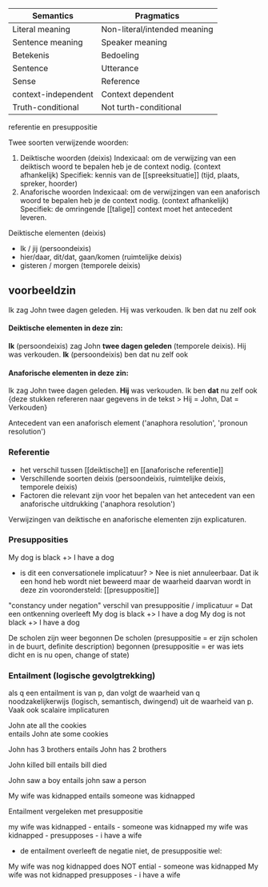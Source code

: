 | Semantics           | Pragmatics                   |
| ------------------- | ---------------------------- |
| Literal meaning     | Non-literal/intended meaning |
| Sentence meaning    | Speaker meaning              |
| Betekenis           | Bedoeling                    |
| Sentence            | Utterance                    |
| Sense               | Reference                    |
| context-independent | Context dependent            |
| Truth-conditional   | Not turth-conditional                             |

referentie en presuppositie

Twee soorten verwijzende woorden:
1. Deiktische woorden (deixis)
		Indexicaal: om de verwijzing van een deiktisch woord te bepalen heb je de context nodig. (context afhankelijk)
		Specifiek: kennis van de [[spreeksituatie]] (tijd, plaats, spreker, hoorder)
1. Anaforische woorden
		Indexicaal: om de verwijzingen van een anaforisch woord te bepalen heb je de context nodig. (context afhankelijk)
		Specifiek: de omringende [[talige]] context moet het antecedent leveren.

Deiktische elementen (deixis)
- Ik / jij (persoondeixis)
- hier/daar, dit/dat, gaan/komen (ruimtelijke deixis)
- gisteren / morgen (temporele deixis)

## voorbeeldzin
Ik zag John twee dagen geleden. Hij was verkouden. Ik ben dat nu zelf ook

#### Deiktische elementen in deze zin:
**Ik** (persoondeixis) zag John **twee dagen geleden** (temporele deixis). Hij was verkouden. **Ik** (persoondeixis) ben dat nu zelf ook

#### Anaforische elementen in deze zin:
Ik zag John twee dagen geleden. **Hij** was verkouden. Ik ben **dat** nu zelf ook
{deze stukken refereren naar gegevens in de tekst > Hij = John, Dat = Verkouden}

Antecedent van een anaforisch element ('anaphora resolution', 'pronoun resolution')


### Referentie
- het verschil tussen [[deiktische]] en [[anaforische referentie]]
- Verschillende soorten deixis (persoondeixis, ruimtelijke deixis, temporele deixis)
- Factoren die relevant zijn voor het bepalen van het antecedent van een anaforische uitdrukking ('anaphora resolution')

Verwijzingen van deiktische en anaforische elementen zijn explicaturen.

### Presupposities
My dog is black +> I have a dog
- is dit een conversationele implicatuur? > Nee is niet annuleerbaar. 
Dat ik een hond heb wordt niet beweerd maar de waarheid daarvan wordt in deze zin voorondersteld: [[presuppositie]]


"constancy under negation"
verschil van presuppositie / implicatuur = Dat een ontkenning overleeft
My dog is black +> I have a dog
My dog is not black +> I have a dog


De scholen zijn weer begonnen
De scholen (presuppositie = er zijn scholen in de buurt, definite description)
begonnen (presuppositie = er was iets dicht en is nu open, change of state)


### Entailment (logische gevolgtrekking)
als q een entailment is van p, dan volgt de waarheid van q noodzakelijkerwijs (logisch, semantisch, dwingend) uit de waarheid van p.
Vaak ook scalaire implicaturen

John ate all the cookies  
entails
John ate some cookies

John has 3 brothers
entails
John has 2 brothers

John killed bill
entails
bill died

John saw a boy
entails
john saw a person

My wife was kidnapped
entails
someone was kidnapped



Entailment vergeleken met presuppositie

my wife was kidnapped - entails - someone was kidnapped
my wife was kidnapped - presupposes - i have a wife

- de entailment overleeft de negatie niet, de presuppositie wel:

My wife was nog kidnapped does NOT ential - someone was kidnapped
My wife was not kidnapped presupposes - i have a wife








